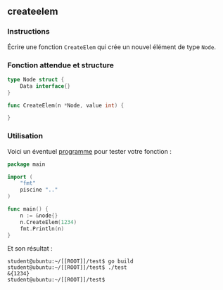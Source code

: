 ## createelem

### Instructions

Écrire une fonction `CreateElem` qui crée un nouvel élément de type `Node`.

### Fonction attendue et structure

```go
type Node struct {
	Data interface{}
}

func CreateElem(n *Node, value int) {

}
```

### Utilisation

Voici un éventuel [programme](TODO-LINK) pour tester votre fonction :

```go
package main

import (
	"fmt"
	piscine ".."
)

func main() {
	n := &node{}
	n.CreateElem(1234)
	fmt.Println(n)
}
```

Et son résultat :

```console
student@ubuntu:~/[[ROOT]]/test$ go build
student@ubuntu:~/[[ROOT]]/test$ ./test
&{1234}
student@ubuntu:~/[[ROOT]]/test$
```
